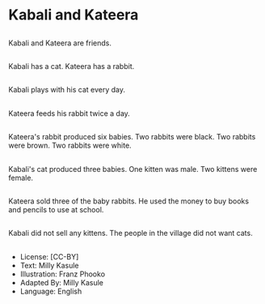 # Kabali and Kateera

##
Kabali and Kateera are friends.

##
Kabali has a cat. Kateera has a rabbit.

##
Kabali plays with his cat every day.

##
Kateera feeds his rabbit twice a day.

##
Kateera's rabbit produced six babies. Two rabbits were black.
Two rabbits were brown. Two rabbits were white.

##
Kabali's cat produced three babies. One kitten was male. Two
kittens were female.

##
Kateera sold three of the baby rabbits. He used the money to
buy books and pencils to use at school.

##
Kabali did not sell any kittens. The people in the village did
not want cats.

##
* License: [CC-BY]
* Text: Milly Kasule
* Illustration: Franz Phooko
* Adapted By: Milly Kasule
* Language: English
